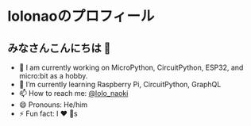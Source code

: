 # lolonaoのプロフィール

## みなさんこんにちは 👋

- 🔭 I am currently working on MicroPython, CircuitPython, ESP32, and micro:bit as a hobby.
- 🌱 I’m currently learning Raspberry Pi, CircuitPython, GraphQL
- 📫  How to reach me: [@lolo_naoki](https://twitter.com/lolo_naoki)
- 😄 Pronouns: He/him
- ⚡  Fun fact: I ❤️ 🐶s 

<!--
**lolonao/lolonao** is a ✨ _special_ ✨ repository because its `README.md` (this file) appears on your GitHub profile.

Here are some ideas to get you started:

- 🔭 I am currently working on MicroPython, CircuitPython, ESP32, and micro:bit as a hobby.
- 🌱 I’m currently learning ...
- 👯 I’m looking to collaborate on ...
- 🤔 I’m looking for help with ...
- 💬 Ask me about ...
- 📫 How to reach me: ...
- 😄 Pronouns: ...
- ⚡ Fun fact: ...
-->

<!--
Reference Info about github-profile-summary-cards

GitHubのプロフィールかっこよくする - kosappi の日記
https://blog.kosappi.net/entry/2021/04/17/002051

https://github.com/vn7n24fzkq/github-profile-summary-cards
https://github.com/anuraghazra/github-readme-stats
-->


<!--
WIP Setting:

[![Anurag's GitHub stats](https://github-readme-stats.vercel.app/api?username=lolonao&count_private=true&hide=issues)](https://github.com/anuraghazra/github-readme-stats)
-->
